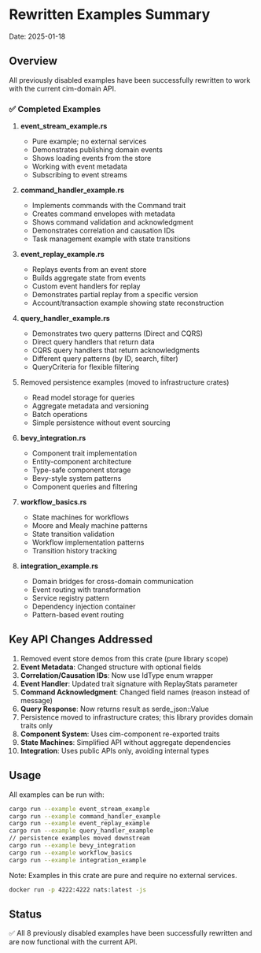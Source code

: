 <!-- Copyright (c) 2025 - Cowboy AI, LLC. -->

# Rewritten Examples Summary

Date: 2025-01-18

## Overview

All previously disabled examples have been successfully rewritten to work with the current cim-domain API.

### ✅ Completed Examples

1. **event_stream_example.rs**
   - Pure example; no external services
   - Demonstrates publishing domain events
   - Shows loading events from the store
   - Working with event metadata
   - Subscribing to event streams

2. **command_handler_example.rs**
   - Implements commands with the Command trait
   - Creates command envelopes with metadata
   - Shows command validation and acknowledgment
   - Demonstrates correlation and causation IDs
   - Task management example with state transitions

3. **event_replay_example.rs**
   - Replays events from an event store
   - Builds aggregate state from events
   - Custom event handlers for replay
   - Demonstrates partial replay from a specific version
   - Account/transaction example showing state reconstruction

4. **query_handler_example.rs**
   - Demonstrates two query patterns (Direct and CQRS)
   - Direct query handlers that return data
   - CQRS query handlers that return acknowledgments
   - Different query patterns (by ID, search, filter)
   - QueryCriteria for flexible filtering

5. Removed persistence examples (moved to infrastructure crates)
   - Read model storage for queries
   - Aggregate metadata and versioning
   - Batch operations
   - Simple persistence without event sourcing

6. **bevy_integration.rs**
   - Component trait implementation
   - Entity-component architecture
   - Type-safe component storage
   - Bevy-style system patterns
   - Component queries and filtering

7. **workflow_basics.rs**
   - State machines for workflows
   - Moore and Mealy machine patterns
   - State transition validation
   - Workflow implementation patterns
   - Transition history tracking

8. **integration_example.rs**
   - Domain bridges for cross-domain communication
   - Event routing with transformation
   - Service registry pattern
   - Dependency injection container
   - Pattern-based event routing

## Key API Changes Addressed

1. Removed event store demos from this crate (pure library scope)
2. **Event Metadata**: Changed structure with optional fields
3. **Correlation/Causation IDs**: Now use IdType enum wrapper
4. **Event Handler**: Updated trait signature with ReplayStats parameter
5. **Command Acknowledgment**: Changed field names (reason instead of message)
6. **Query Response**: Now returns result as serde_json::Value
7. Persistence moved to infrastructure crates; this library provides domain traits only
8. **Component System**: Uses cim-component re-exported traits
9. **State Machines**: Simplified API without aggregate dependencies
10. **Integration**: Uses public APIs only, avoiding internal types

## Usage

All examples can be run with:

```bash
cargo run --example event_stream_example
cargo run --example command_handler_example  
cargo run --example event_replay_example
cargo run --example query_handler_example
// persistence examples moved downstream
cargo run --example bevy_integration
cargo run --example workflow_basics
cargo run --example integration_example
```

Note: Examples in this crate are pure and require no external services.
```bash
docker run -p 4222:4222 nats:latest -js
```

## Status

✅ All 8 previously disabled examples have been successfully rewritten and are now functional with the current API. 
